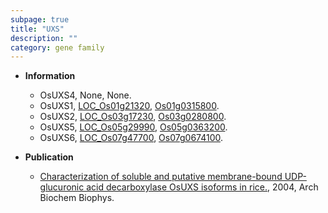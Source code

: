 ```yaml
---
subpage: true
title: "UXS"
description: ""
category: gene family
---
```


* **Information**  
    + OsUXS4, None, None.
    + OsUXS1, [LOC_Os01g21320](http://rice.plantbiology.msu.edu/cgi-bin/ORF_infopage.cgi?orf=LOC_Os01g21320), [Os01g0315800](http://rapdb.dna.affrc.go.jp/viewer/gbrowse_details/irgsp1?name=Os01g0315800).
    + OsUXS2, [LOC_Os03g17230](http://rice.plantbiology.msu.edu/cgi-bin/ORF_infopage.cgi?orf=LOC_Os03g17230), [Os03g0280800](http://rapdb.dna.affrc.go.jp/viewer/gbrowse_details/irgsp1?name=Os03g0280800).
    + OsUXS5, [LOC_Os05g29990](http://rice.plantbiology.msu.edu/cgi-bin/ORF_infopage.cgi?orf=LOC_Os05g29990), [Os05g0363200](http://rapdb.dna.affrc.go.jp/viewer/gbrowse_details/irgsp1?name=Os05g0363200).
    + OsUXS6, [LOC_Os07g47700](http://rice.plantbiology.msu.edu/cgi-bin/ORF_infopage.cgi?orf=LOC_Os07g47700), [Os07g0674100](http://rapdb.dna.affrc.go.jp/viewer/gbrowse_details/irgsp1?name=Os07g0674100).

* **Publication**  
    + [Characterization of soluble and putative membrane-bound UDP-glucuronic acid decarboxylase OsUXS isoforms in rice.](http://www.ncbi.nlm.nih.gov/pubmed?term=Characterization+of+soluble+and+putative+membrane-bound+UDP-glucuronic+acid+decarboxylase+OsUXS+isoforms+in+rice.%5BTitle%5D), 2004, Arch Biochem Biophys.


